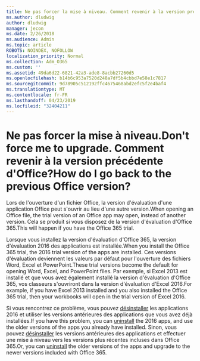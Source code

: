 ```yaml
---
title: Ne pas forcer la mise à niveau. Comment revenir à la version précédente d'Office?
ms.author: dludwig
author: dludwig
manager: jecon
ms.date: 2/26/2018
ms.audience: Admin
ms.topic: article
ROBOTS: NOINDEX, NOFOLLOW
localization_priority: Normal
ms.collection: Adm_O365
ms.custom: ''
ms.assetid: 49da6d22-6821-42a3-ade8-8acbb27260d5
ms.openlocfilehash: b14b6c953a7520d248a7df5b4cbbd7e58e1c7817
ms.sourcegitcommit: 9d78905c512192ffc4675468abd2efc5f2e4baf4
ms.translationtype: MT
ms.contentlocale: fr-FR
ms.lasthandoff: 04/23/2019
ms.locfileid: "32404211"
---
```

# <a name="dont-force-me-to-upgrade-how-do-i-go-back-to-the-previous-office-version"></a><span data-ttu-id="8950f-103">Ne pas forcer la mise à niveau.</span><span class="sxs-lookup"><span data-stu-id="8950f-103">Don't force me to upgrade.</span></span> <span data-ttu-id="8950f-104">Comment revenir à la version précédente d'Office?</span><span class="sxs-lookup"><span data-stu-id="8950f-104">How do I go back to the previous Office version?</span></span>

<span data-ttu-id="8950f-105">Lors de l'ouverture d'un fichier Office, la version d'évaluation d'une application Office peut s'ouvrir au lieu d'une autre version.</span><span class="sxs-lookup"><span data-stu-id="8950f-105">When opening an Office file, the trial version of an Office app may open, instead of another version.</span></span> <span data-ttu-id="8950f-106">Cela se produit si vous disposez de la version d'évaluation d'Office 365.</span><span class="sxs-lookup"><span data-stu-id="8950f-106">This will happen if you have the Office 365 trial.</span></span> 
  
<span data-ttu-id="8950f-107">Lorsque vous installez la version d'évaluation d'Office 365, la version d'évaluation 2016 des applications est installée.</span><span class="sxs-lookup"><span data-stu-id="8950f-107">When you install the Office 365 trial, the 2016 trial version of the apps are installed.</span></span> <span data-ttu-id="8950f-108">Ces versions d'évaluation deviennent les valeurs par défaut pour l'ouverture des fichiers Word, Excel et PowerPoint.</span><span class="sxs-lookup"><span data-stu-id="8950f-108">These trial versions become the default for opening Word, Excel, and PowerPoint files.</span></span> <span data-ttu-id="8950f-109">Par exemple, si Excel 2013 est installé et que vous avez également installé la version d'évaluation d'Office 365, vos classeurs s'ouvriront dans la version d'évaluation d'Excel 2016.</span><span class="sxs-lookup"><span data-stu-id="8950f-109">For example, if you have Excel 2013 installed and you also installed the Office 365 trial, then your workbooks will open in the trial version of Excel 2016.</span></span> 
  
<span data-ttu-id="8950f-110">Si vous rencontrez ce problème, vous pouvez [désinstaller](https://support.office.com/article/9dd49b83-264a-477a-8fcc-2fdf5dbf61d8.aspx) les applications 2016 et utiliser les versions antérieures des applications que vous avez déjà installées.</span><span class="sxs-lookup"><span data-stu-id="8950f-110">If you have this problem, you can [uninstall](https://support.office.com/article/9dd49b83-264a-477a-8fcc-2fdf5dbf61d8.aspx) the 2016 apps, and use the older versions of the apps you already have installed.</span></span> <span data-ttu-id="8950f-111">Sinon, vous pouvez [désinstaller](https://support.office.com/article/9dd49b83-264a-477a-8fcc-2fdf5dbf61d8.aspx) les versions antérieures des applications et effectuer une mise à niveau vers les versions plus récentes incluses dans Office 365.</span><span class="sxs-lookup"><span data-stu-id="8950f-111">Or, you can [uninstall](https://support.office.com/article/9dd49b83-264a-477a-8fcc-2fdf5dbf61d8.aspx) the older versions of the apps and upgrade to the newer versions included with Office 365.</span></span> 
  

